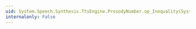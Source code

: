 ```yaml
---
uid: System.Speech.Synthesis.TtsEngine.ProsodyNumber.op_Inequality(System.Speech.Synthesis.TtsEngine.ProsodyNumber,System.Speech.Synthesis.TtsEngine.ProsodyNumber)
internalonly: False
---
```

